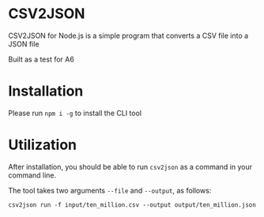 # CSV2JSON

CSV2JSON for Node.js is a simple program that converts a CSV file into a JSON file

Built as a test for A6

# Installation

Please run `npm i -g` to install the CLI tool

# Utilization

After installation, you should be able to run `csv2json` as a command in your command line. 

The tool takes two arguments `--file` and `--output`, as follows:

    csv2json run -f input/ten_million.csv --output output/ten_million.json

